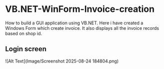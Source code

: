 # VB.NET-WinForm-Invoice-creation
How to build a GUI application using VB.NET. Here i have created a Windows Form which create invoice. It also displays all the invoice records based on shop id.  
## Login screen
![Alt Text](Image/Screenshot 2025-08-24 184804.png)
